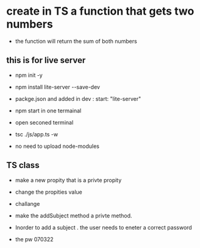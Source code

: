 # create in TS a function that gets two numbers

- the function will return the sum of both numbers

## this is for live server

- npm init -y

- npm install lite-server --save-dev

- packge.json and added in dev : start: "lite-server"

- npm start in one termainal

- open seconed terminal

- tsc ./js/app.ts -w

- no need to upload node-modules
 
 ## TS class

 - make a new propity that is a privte propity

 - change the propities value

 - challange

 - make the addSubject method a privte method. 

 - Inorder to add a subject . the user needs to eneter a correct password

 - the pw 070322